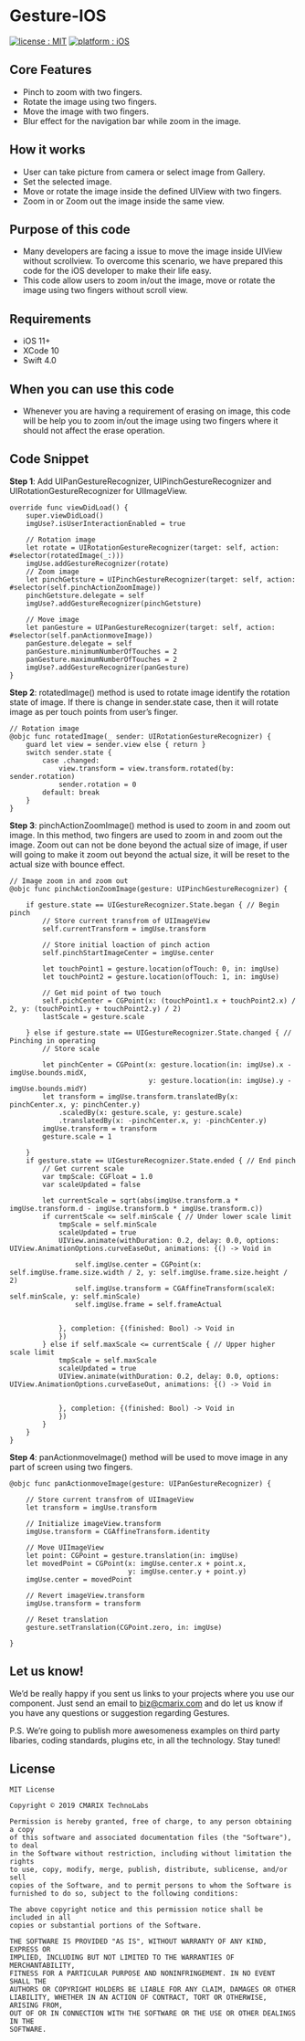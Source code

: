 # Gesture-IOS #
<a target="_blank" href="LICENSE"><img src="https://img.shields.io/badge/licence-MIT-brightgreen.svg" alt="license : MIT"></a>
<a target="_blank" href="https://www.cmarix.com/ios-app-development-company-india.html"><img src="https://img.shields.io/badge/platform-iOS-blue.svg" alt="platform : iOS"></a>

## Core Features ##

- Pinch to zoom with two fingers.
- Rotate the image using two fingers.
- Move the image with two fingers.
- Blur effect for the navigation bar while zoom in the image.

## How it works ##
- User can take picture from camera or select image from Gallery.
- Set the selected image.
- Move or rotate the image inside the defined UIView with two fingers.
- Zoom in or Zoom out the image inside the same view.
   
## Purpose of this code  ##
- Many developers are facing a issue to move the image inside UIView without scrollview. To overcome this scenario, we have prepared this code for the iOS developer to make their life easy.
-   This code allow users to zoom in/out the image, move or rotate the image using two fingers without scroll view.
   
## Requirements ##
- iOS 11+
- XCode 10
- Swift 4.0 
   
## When you can use this code ##
- Whenever you are having a requirement of erasing on image, this code will be help you to zoom in/out the image using two fingers where it should not affect the erase operation.
   
## Code Snippet ##
**Step 1**: Add UIPanGestureRecognizer, UIPinchGestureRecognizer and UIRotationGestureRecognizer for UIImageView.

	override func viewDidLoad() {
		super.viewDidLoad()
		imgUse?.isUserInteractionEnabled = true
	
		// Rotation image
		let rotate = UIRotationGestureRecognizer(target: self, action: #selector(rotatedImage(_:)))
		imgUse.addGestureRecognizer(rotate)
		// Zoom image
		let pinchGetsture = UIPinchGestureRecognizer(target: self, action: #selector(self.pinchActionZoomImage))
		pinchGetsture.delegate = self
		imgUse?.addGestureRecognizer(pinchGetsture)
	
		// Move image
		let panGesture = UIPanGestureRecognizer(target: self, action: #selector(self.panActionmoveImage))
		panGesture.delegate = self
		panGesture.minimumNumberOfTouches = 2
		panGesture.maximumNumberOfTouches = 2
		imgUse?.addGestureRecognizer(panGesture)
	}

**Step 2**: rotatedImage() method is used to rotate image identify the rotation state of image. If there is change in sender.state case, then it will rotate image as per touch points from user’s finger.

	// Rotation image
	@objc func rotatedImage(_ sender: UIRotationGestureRecognizer) {
		guard let view = sender.view else { return }
		switch sender.state {
			case .changed:
				view.transform = view.transform.rotated(by: sender.rotation)
				sender.rotation = 0
			default: break
		}
	}

**Step 3**: pinchActionZoomImage() method is used to zoom in and zoom out image. In this method, two fingers are used to zoom in and zoom out the image. Zoom out can not be done beyond the actual size of image, if user will going to make it zoom out beyond the actual size, it will be reset to the actual size with bounce effect.

    // Image zoom in and zoom out
    @objc func pinchActionZoomImage(gesture: UIPinchGestureRecognizer) {
        
        if gesture.state == UIGestureRecognizer.State.began { // Begin pinch
            // Store current transfrom of UIImageView
            self.currentTransform = imgUse.transform
            
            // Store initial loaction of pinch action
            self.pinchStartImageCenter = imgUse.center
            
            let touchPoint1 = gesture.location(ofTouch: 0, in: imgUse)
            let touchPoint2 = gesture.location(ofTouch: 1, in: imgUse)
            
            // Get mid point of two touch
            self.pichCenter = CGPoint(x: (touchPoint1.x + touchPoint2.x) / 2, y: (touchPoint1.y + touchPoint2.y) / 2)
            lastScale = gesture.scale
            
        } else if gesture.state == UIGestureRecognizer.State.changed { // Pinching in operating
            // Store scale
            
            let pinchCenter = CGPoint(x: gesture.location(in: imgUse).x - imgUse.bounds.midX,
                                      y: gesture.location(in: imgUse).y - imgUse.bounds.midY)
            let transform = imgUse.transform.translatedBy(x: pinchCenter.x, y: pinchCenter.y)
                .scaledBy(x: gesture.scale, y: gesture.scale)
                .translatedBy(x: -pinchCenter.x, y: -pinchCenter.y)
            imgUse.transform = transform
            gesture.scale = 1
            
        }
        if gesture.state == UIGestureRecognizer.State.ended { // End pinch
            // Get current scale
            var tmpScale: CGFloat = 1.0
            var scaleUpdated = false
            
            let currentScale = sqrt(abs(imgUse.transform.a * imgUse.transform.d - imgUse.transform.b * imgUse.transform.c))
            if currentScale <= self.minScale { // Under lower scale limit
                tmpScale = self.minScale
                scaleUpdated = true
                UIView.animate(withDuration: 0.2, delay: 0.0, options: UIView.AnimationOptions.curveEaseOut, animations: {() -> Void in
                    
                    self.imgUse.center = CGPoint(x: self.imgUse.frame.size.width / 2, y: self.imgUse.frame.size.height / 2)
                    self.imgUse.transform = CGAffineTransform(scaleX: self.minScale, y: self.minScale)
                    self.imgUse.frame = self.frameActual
                    
                    
                }, completion: {(finished: Bool) -> Void in
                })
            } else if self.maxScale <= currentScale { // Upper higher scale limit
                tmpScale = self.maxScale
                scaleUpdated = true
                UIView.animate(withDuration: 0.2, delay: 0.0, options: UIView.AnimationOptions.curveEaseOut, animations: {() -> Void in
                    
                    
                }, completion: {(finished: Bool) -> Void in
                })
            }
        }
    }
    

**Step 4**: panActionmoveImage() method will be used to move image in any part of screen using two fingers.

    @objc func panActionmoveImage(gesture: UIPanGestureRecognizer) {
        
        // Store current transfrom of UIImageView
        let transform = imgUse.transform
        
        // Initialize imageView.transform
        imgUse.transform = CGAffineTransform.identity
        
        // Move UIImageView
        let point: CGPoint = gesture.translation(in: imgUse)
        let movedPoint = CGPoint(x: imgUse.center.x + point.x,
                                 y: imgUse.center.y + point.y)
        imgUse.center = movedPoint
        
        // Revert imageView.transform
        imgUse.transform = transform
        
        // Reset translation
        gesture.setTranslation(CGPoint.zero, in: imgUse)
        
    }

## Let us know! ##
We’d be really happy if you sent us links to your projects where you use our component. Just send an email to [biz@cmarix.com](mailto:biz@cmarix.com "biz@cmarix.com") and do let us know if you have any questions or suggestion regarding Gestures.

P.S. We’re going to publish more awesomeness examples on third party libaries, coding standards, plugins etc, in all the technology. Stay tuned!

## License ##

	MIT License
	
	Copyright © 2019 CMARIX TechnoLabs
	
	Permission is hereby granted, free of charge, to any person obtaining a copy
	of this software and associated documentation files (the "Software"), to deal
	in the Software without restriction, including without limitation the rights
	to use, copy, modify, merge, publish, distribute, sublicense, and/or sell
	copies of the Software, and to permit persons to whom the Software is
	furnished to do so, subject to the following conditions:
	
	The above copyright notice and this permission notice shall be included in all
	copies or substantial portions of the Software.
	
	THE SOFTWARE IS PROVIDED "AS IS", WITHOUT WARRANTY OF ANY KIND, EXPRESS OR
	IMPLIED, INCLUDING BUT NOT LIMITED TO THE WARRANTIES OF MERCHANTABILITY,
	FITNESS FOR A PARTICULAR PURPOSE AND NONINFRINGEMENT. IN NO EVENT SHALL THE
	AUTHORS OR COPYRIGHT HOLDERS BE LIABLE FOR ANY CLAIM, DAMAGES OR OTHER
	LIABILITY, WHETHER IN AN ACTION OF CONTRACT, TORT OR OTHERWISE, ARISING FROM,
	OUT OF OR IN CONNECTION WITH THE SOFTWARE OR THE USE OR OTHER DEALINGS IN THE
	SOFTWARE.
